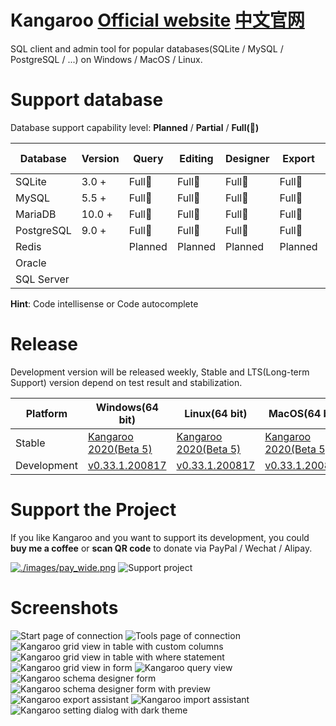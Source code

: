 # Kangaroo [Official website](https://datatable.online)  [中文官网](https://datatable.online/zh/)
SQL client and admin tool for popular databases(SQLite / MySQL / PostgreSQL / ...) on Windows / MacOS / Linux.


# Support database
Database support capability level: __Planned__ / __Partial__ / __Full(:100:)__

| Database    | Version | Query     | Editing   | Designer  | Export    | Import    | Hint      | Modeling | DB Sync |
|-------------|---------|-----------|-----------|-----------|-----------|-----------|-----------|----------|---------|
| SQLite      | 3.0 +   | Full:100: | Full:100: | Full:100: | Full:100: | Full:100: | Full:100: | Planned  | Planned |
| MySQL       | 5.5 +   | Full:100: | Full:100: | Full:100: | Full:100: | Full:100: | Full:100: | Planned  | Planned |
| MariaDB     | 10.0 +  | Full:100: | Full:100: | Full:100: | Full:100: | Full:100: | Full:100: | Planned  | Planned |
| PostgreSQL  | 9.0 +   | Full:100: | Full:100: | Full:100: | Full:100: | Full:100: | Full:100: | Planned  | Planned |
| Redis       |         | Planned   | Planned   | Planned   | Planned   | Planned   | Planned   | Planned  | Planned |
| Oracle      |         |           |           |           |           |           |           |          |         |
| SQL Server  |         |           |           |           |           |           |           |          |         |

**Hint**: Code intellisense or Code autocomplete


# Release
Development version will be released weekly, Stable and LTS(Long-term Support) version depend on test result and stabilization.

| Platform | Windows(64 bit) | Linux(64 bit)   | MacOS(64 bit)   |
|----------|-----------------|-----------------|-----------------|
| Stable | [Kangaroo 2020(Beta 5)](https://datatable.online/download/v1.0.5.201019) | [Kangaroo 2020(Beta 5)](https://datatable.online/download/v1.0.5.201019) | [Kangaroo 2020(Beta 5)](https://datatable.online/download/v1.0.5.201019) |
| Development | [v0.33.1.200817](https://datatable.online/download/v0.33.1.200817) | [v0.33.1.200817](https://datatable.online/download/v0.33.1.200817) | [v0.33.1.200817](https://datatable.online/download/v0.33.1.200817) |


# Support the Project
If you like Kangaroo and you want to support its development, you could __buy me a coffee__ or __scan QR code__ to donate via PayPal / Wechat / Alipay.

[![./images/pay_wide.png](./images/buymeacoffee.png)](https://www.buymeacoffee.com/dbkangaroo) ![Support project](./images/pay_wide.png)

# Screenshots
![Start page of connection](./images/kangaroo-start.png)
![Tools page of connection](./images/kangaroo-tools.png)
![Kangaroo grid view in table with custom columns](./images/kangaroo-grid.png)
![Kangaroo grid view in table with where statement](./images/kangaroo-grid2.png)
![Kangaroo grid view in form](./images/kangaroo-form.png)
![Kangaroo query view](./images/kangaroo-query.png)
![Kangaroo schema designer form](./images/kangaroo-designer.png)
![Kangaroo schema designer form with preview](./images/kangaroo-designer2.png)
![Kangaroo export assistant](./images/kangaroo-export.png)
![Kangaroo import assistant](./images/kangaroo-import.png)
![Kangaroo setting dialog with dark theme](./images/kangaroo-setting.png)
